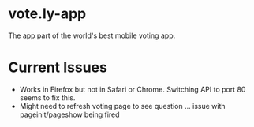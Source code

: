 vote.ly-app
===========

The app part of the world's best mobile voting app.

Current Issues
==============

* Works in Firefox but not in Safari or Chrome.  Switching API to port 80 seems to fix this.
* Might need to refresh voting page to see question ... issue with pageinit/pageshow being fired